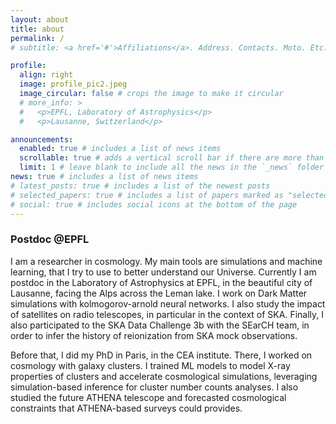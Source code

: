 ```yaml
---
layout: about
title: about
permalink: /
# subtitle: <a href='#'>Affiliations</a>. Address. Contacts. Moto. Etc.

profile:
  align: right
  image: profile_pic2.jpeg
  image_circular: false # crops the image to make it circular
  # more_info: >
  #   <p>EPFL, Laboratory of Astrophysics</p>
  #   <p>Lausanne, Switzerland</p>

announcements:
  enabled: true # includes a list of news items
  scrollable: true # adds a vertical scroll bar if there are more than 3 news items
  limit: 1 # leave blank to include all the news in the `_news` folder
news: true # includes a list of news items
# latest_posts: true # includes a list of the newest posts
# selected_papers: true # includes a list of papers marked as "selected={true}"
# social: true # includes social icons at the bottom of the page
---
```


### Postdoc @EPFL

I am a researcher in cosmology. My main tools are simulations and machine learning, that I try to use to better understand our Universe. Currently I am postdoc in the Laboratory of Astrophysics at EPFL, in the beautiful city of Lausanne, facing the Alps across the Leman lake. I work on Dark Matter simulations with kolmogorov-arnold neural networks. I also study the impact of satellites on radio telescopes, in particular in the context of SKA. Finally, I also participated to the SKA Data Challenge 3b with the SEarCH team, in order to infer the history of reionization from SKA mock observations.

Before that, I did my PhD in Paris, in the CEA institute. There, I worked on cosmology with galaxy clusters. I trained ML models to model X-ray properties of clusters and accelerate cosmological simulations, leveraging simulation-based inference for cluster number counts analyses. I also studied the future ATHENA telescope and forecasted cosmological constraints that ATHENA-based surveys could provides.
